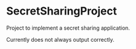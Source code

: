 # SecretSharingProject
Project to implement a secret sharing application.

Currently does not always output correctly.
